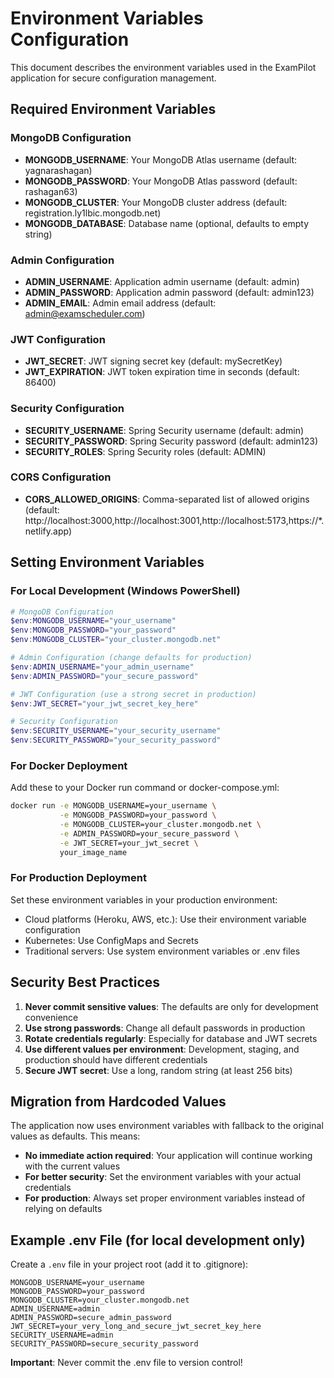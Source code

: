 # Environment Variables Configuration

This document describes the environment variables used in the ExamPilot application for secure configuration management.

## Required Environment Variables

### MongoDB Configuration

- **MONGODB_USERNAME**: Your MongoDB Atlas username (default: yagnarashagan)
- **MONGODB_PASSWORD**: Your MongoDB Atlas password (default: rashagan63)
- **MONGODB_CLUSTER**: Your MongoDB cluster address (default: registration.ly1lbic.mongodb.net)
- **MONGODB_DATABASE**: Database name (optional, defaults to empty string)

### Admin Configuration

- **ADMIN_USERNAME**: Application admin username (default: admin)
- **ADMIN_PASSWORD**: Application admin password (default: admin123)
- **ADMIN_EMAIL**: Admin email address (default: admin@examscheduler.com)

### JWT Configuration

- **JWT_SECRET**: JWT signing secret key (default: mySecretKey)
- **JWT_EXPIRATION**: JWT token expiration time in seconds (default: 86400)

### Security Configuration

- **SECURITY_USERNAME**: Spring Security username (default: admin)
- **SECURITY_PASSWORD**: Spring Security password (default: admin123)
- **SECURITY_ROLES**: Spring Security roles (default: ADMIN)

### CORS Configuration

- **CORS_ALLOWED_ORIGINS**: Comma-separated list of allowed origins (default: http://localhost:3000,http://localhost:3001,http://localhost:5173,https://\*.netlify.app)

## Setting Environment Variables

### For Local Development (Windows PowerShell)

```powershell
# MongoDB Configuration
$env:MONGODB_USERNAME="your_username"
$env:MONGODB_PASSWORD="your_password"
$env:MONGODB_CLUSTER="your_cluster.mongodb.net"

# Admin Configuration (change defaults for production)
$env:ADMIN_USERNAME="your_admin_username"
$env:ADMIN_PASSWORD="your_secure_password"

# JWT Configuration (use a strong secret in production)
$env:JWT_SECRET="your_jwt_secret_key_here"

# Security Configuration
$env:SECURITY_USERNAME="your_security_username"
$env:SECURITY_PASSWORD="your_security_password"
```

### For Docker Deployment

Add these to your Docker run command or docker-compose.yml:

```bash
docker run -e MONGODB_USERNAME=your_username \
           -e MONGODB_PASSWORD=your_password \
           -e MONGODB_CLUSTER=your_cluster.mongodb.net \
           -e ADMIN_PASSWORD=your_secure_password \
           -e JWT_SECRET=your_jwt_secret \
           your_image_name
```

### For Production Deployment

Set these environment variables in your production environment:

- Cloud platforms (Heroku, AWS, etc.): Use their environment variable configuration
- Kubernetes: Use ConfigMaps and Secrets
- Traditional servers: Use system environment variables or .env files

## Security Best Practices

1. **Never commit sensitive values**: The defaults are only for development convenience
2. **Use strong passwords**: Change all default passwords in production
3. **Rotate credentials regularly**: Especially for database and JWT secrets
4. **Use different values per environment**: Development, staging, and production should have different credentials
5. **Secure JWT secret**: Use a long, random string (at least 256 bits)

## Migration from Hardcoded Values

The application now uses environment variables with fallback to the original values as defaults. This means:

- **No immediate action required**: Your application will continue working with the current values
- **For better security**: Set the environment variables with your actual credentials
- **For production**: Always set proper environment variables instead of relying on defaults

## Example .env File (for local development only)

Create a `.env` file in your project root (add it to .gitignore):

```
MONGODB_USERNAME=your_username
MONGODB_PASSWORD=your_password
MONGODB_CLUSTER=your_cluster.mongodb.net
ADMIN_USERNAME=admin
ADMIN_PASSWORD=secure_admin_password
JWT_SECRET=your_very_long_and_secure_jwt_secret_key_here
SECURITY_USERNAME=admin
SECURITY_PASSWORD=secure_security_password
```

**Important**: Never commit the .env file to version control!
